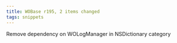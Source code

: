 ```yaml
---
title: WOBase r195, 2 items changed
tags: snippets
---
```


Remove dependency on WOLogManager in NSDictionary category
